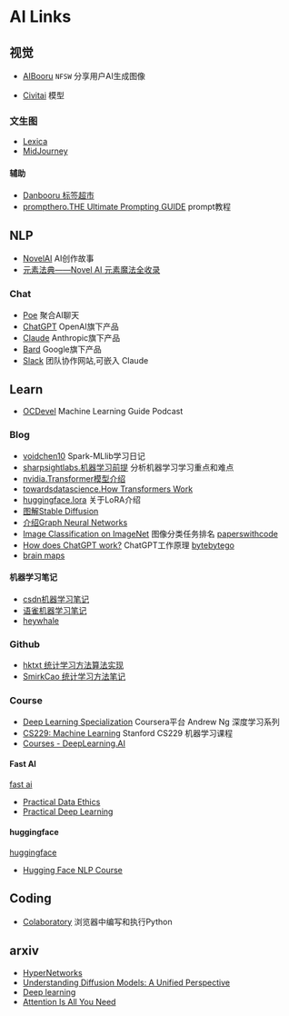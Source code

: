 # AI Links

## 视觉

- [AIBooru](https://aibooru.online/)  `NFSW` 分享用户AI生成图像

- [Civitai](https://civitai.com/) 模型
  
### 文生图

- [Lexica](https://lexica.art/)  
- [MidJourney](https://www.midjourney.com/home/)
  
#### 辅助

- [Danbooru 标签超市](https://tags.novelai.dev/)
- [prompthero.THE Ultimate Prompting GUIDE](https://prompthero.com/stable-diffusion-prompt-guide) prompt教程

## NLP 

- [NovelAI](https://novelai.net/) AI创作故事
- [元素法典——Novel AI 元素魔法全收录](https://docs.qq.com/doc/DWHl3am5Zb05QbGVs)

### Chat  

- [Poe](https://poe.com/) 聚合AI聊天
- [ChatGPT](https://chat.openai.com/) OpenAI旗下产品
- [Claude](https://claude.ai/) Anthropic旗下产品
- [Bard](https://bard.google.com/) Google旗下产品
- [Slack](https://slack.com/) 团队协作网站,可嵌入 Claude

## Learn

- [OCDevel](https://ocdevel.com/mlg) Machine Learning Guide Podcast

### Blog

- [voidchen10](https://voidchen10.github.io/categories/Spark-MLlib%E5%AD%A6%E4%B9%A0%E6%97%A5%E8%AE%B0/)  Spark-MLlib学习日记
- [sharpsightlabs.机器学习前提](https://www.sharpsightlabs.com/blog/machine-learning-prerequisite-isnt-math/) 分析机器学习学习重点和难点
- [nvidia.Transformer模型介绍](https://blogs.nvidia.com/blog/2022/03/25/what-is-a-transformer-model/)
- [towardsdatascience.How Transformers Work](https://towardsdatascience.com/transformers-141e32e69591)
- [huggingface.lora](https://huggingface.co/blog/lora) 关于LoRA介绍
- [图解Stable Diffusion](https://jalammar.github.io/illustrated-stable-diffusion/)
- [介绍Graph Neural Networks](https://distill.pub/2021/gnn-intro/)
- [Image Classification on ImageNet](https://paperswithcode.com/sota/image-classification-on-imagenet) 图像分类任务排名 [paperswithcode](https://paperswithcode.com/)
- [How does ChatGPT work?](https://blog.bytebytego.com/p/ep-44-how-does-chatgpt-work?utm_source=%2Fsearch%2Fchatgpt&utm_medium=reader2) ChatGPT工作原理 [bytebytego](https://blog.bytebytego.com/)
- [brain maps](https://www.thehighestofthemountains.org/brainmaps.php)
  
#### 机器学习笔记
- [csdn机器学习笔记](https://blog.csdn.net/m0_37867091/category_9817315.html)
- [语雀机器学习笔记](https://www.yuque.com/river_chen/we8uxh/wrbzgy)
- [heywhale](https://www.heywhale.com/mw/project/5e0f01282823a10036b280a7)

### Github

- [hktxt 统计学习方法算法实现](https://github.com/hktxt/Learn-Statistical-Learning-Method)
- [SmirkCao 统计学习方法笔记](https://github.com/SmirkCao/Lihang) 
  
### Course

- [Deep Learning Specialization](https://www.coursera.org/specializations/deep-learning) Coursera平台 Andrew Ng 深度学习系列
- [CS229: Machine Learning](https://cs229.stanford.edu/) Stanford CS229 机器学习课程
- [Courses - DeepLearning.AI](https://www.deeplearning.ai/courses/)

#### Fast AI

[fast ai](https://www.fast.ai/)

- [Practical Data Ethics](https://ethics.fast.ai/videos/?lesson=1)
- [Practical Deep Learning](https://course.fast.ai/)
  
#### huggingface

[huggingface](https://huggingface.co/) 

- [Hugging Face NLP Course](https://huggingface.co/learn/nlp-course/zh-CN/chapter0/1?fw=pt)

## Coding

- [Colaboratory](https://colab.research.google.com/) 浏览器中编写和执行Python

##  arxiv

- [HyperNetworks](https://arxiv.org/abs/1609.09106)
- [Understanding Diffusion Models: A Unified Perspective](https://arxiv.org/abs/2208.11970)
- [Deep learning](https://www.cs.toronto.edu/~hinton/absps/NatureDeepReview.pdf)
- [Attention Is All You Need](https://arxiv.org/abs/1706.03762)